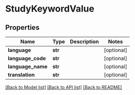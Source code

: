 # StudyKeywordValue

## Properties
Name | Type | Description | Notes
------------ | ------------- | ------------- | -------------
**language** | **str** |  | [optional] 
**language_code** | **str** |  | [optional] 
**language_name** | **str** |  | [optional] 
**translation** | **str** |  | [optional] 

[[Back to Model list]](../README.md#documentation-for-models) [[Back to API list]](../README.md#documentation-for-api-endpoints) [[Back to README]](../README.md)


